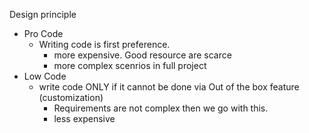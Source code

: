 Design principle
- Pro Code
    - Writing code is first preference.
        - more expensive. Good resource are scarce
        - more complex scenrios in full project
- Low Code 
    - write code ONLY if it cannot be done via Out of the box feature (customization)
        - Requirements are not complex then we go with this.
        - less expensive
